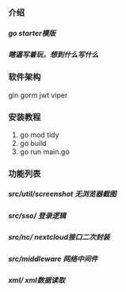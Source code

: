 ### 介绍
##### go starter模版
##### 瞎逼写着玩，想到什么写什么

### 软件架构
gin
gorm
jwt
viper


### 安装教程

1.  go mod tidy
2.  go build
3.  go run main.go

### 功能列表
##### src/util/screenshot 无浏览器截图
##### src/sso/ 登录逻辑
##### src/nc/ nextcloud接口二次封装
##### src/middleware 网络中间件
##### xml/ xml数据读取